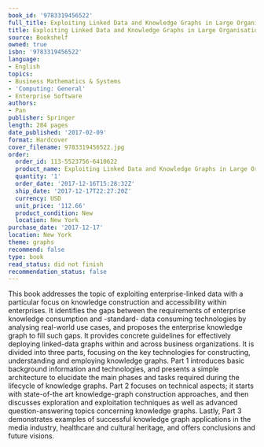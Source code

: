 ```yaml
---
book_id: '9783319456522'
full_title: Exploiting Linked Data and Knowledge Graphs in Large Organisations
title: Exploiting Linked Data and Knowledge Graphs in Large Organisations
source: Bookshelf
owned: true
isbn: '9783319456522'
language:
- English
topics:
- Business Mathematics & Systems
- 'Computing: General'
- Enterprise Software
authors:
- Pan
publisher: Springer
length: 284 pages
date_published: '2017-02-09'
format: Hardcover
cover_filename: 9783319456522.jpg
order:
  order_id: 113-5523756-6410622
  product_name: Exploiting Linked Data and Knowledge Graphs in Large Organisations
  quantity: '1'
  order_date: '2017-12-16T15:28:32Z'
  ship_date: '2017-12-17T22:27:20Z'
  currency: USD
  unit_price: '112.66'
  product_condition: New
  location: New York
purchase_date: '2017-12-17'
location: New York
theme: graphs
recommend: false
type: book
read_status: did not finish
recommendation_status: false
---
```

This book addresses the topic of exploiting enterprise-linked data with a particular focus on knowledge construction and accessibility within enterprises. It identifies the gaps between the requirements of enterprise knowledge consumption and -standard- data consuming technologies by analysing real-world use cases, and proposes the enterprise knowledge graph to fill such gaps.
It provides concrete guidelines for effectively deploying linked-data graphs within and across business organizations. It is divided into three parts, focusing on the key technologies for constructing, understanding and employing knowledge graphs. Part 1 introduces basic background information and technologies, and presents a simple architecture to elucidate the main phases and tasks required during the lifecycle of knowledge graphs. Part 2 focuses on technical aspects; it starts with state-of-the art knowledge-graph construction approaches, and then discusses exploration and exploitation techniques as well as advanced question-answering topics concerning knowledge graphs. Lastly, Part 3 demonstrates examples of successful knowledge graph applications in the media industry, healthcare and cultural heritage, and offers conclusions and future visions.
